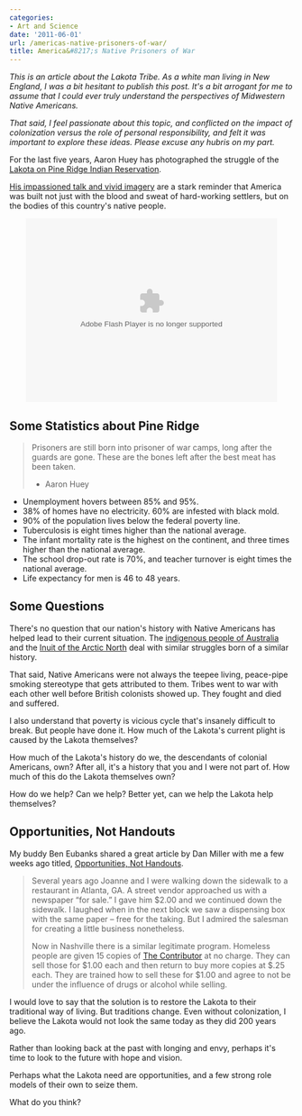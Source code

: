 ```yaml
---
categories:
- Art and Science
date: '2011-06-01'
url: /americas-native-prisoners-of-war/
title: America&#8217;s Native Prisoners of War
---
```


<em>This is an article about the Lakota Tribe. As a white man living in New England, I was a bit hesitant to publish this post. It's a bit arrogant for me to assume that I could ever truly understand the perspectives of Midwestern Native Americans.</em>

<em>That said, I feel passionate about this topic, and conflicted on the impact of colonization versus the role of personal responsibility, and felt it was important to explore these ideas. Please excuse any hubris on my part.</em>

For the last five years, Aaron Huey has photographed the struggle of the <a href="http://en.wikipedia.org/wiki/Pine_Ridge_Indian_Reservation">Lakota on Pine Ridge Indian Reservation</a>.

<a href="http://www.ted.com/talks/aaron_huey.html">His impassioned talk and vivid imagery</a> are a stark reminder that America was built not just with the blood and sweat of hard-working settlers, but on the bodies of this country's native people.
<!--more-->
<p align="center"><object width="446" height="326"><param name="movie" value="http://video.ted.com/assets/player/swf/EmbedPlayer.swf"></param><param name="allowFullScreen" value="true" /><param name="allowScriptAccess" value="always"/><param name="wmode" value="transparent"></param><param name="bgColor" value="#ffffff"></param> <param name="flashvars" value="vu=http://video.ted.com/talks/dynamic/AaronHuey_2010X-medium.flv&su=http://images.ted.com/images/ted/tedindex/embed-posters/AaronHuey-2010X.embed_thumbnail.jpg&vw=432&vh=240&ap=0&ti=1004&lang=&introDuration=15330&adDuration=4000&postAdDuration=830&adKeys=talk=aaron_huey;year=2010;theme=a_taste_of_tedx;theme=master_storytellers;theme=media_that_matters;theme=bold_predictions_stern_warnings;theme=to_boldly_go;theme=war_and_peace;theme=rethinking_poverty;theme=art_unusual;event=TEDxDU+2010;tag=Culture;tag=history;tag=photography;tag=poverty;&preAdTag=tconf.ted/embed;tile=1;sz=512x288;" /><embed src="http://video.ted.com/assets/player/swf/EmbedPlayer.swf" pluginspace="http://www.macromedia.com/go/getflashplayer" type="application/x-shockwave-flash" wmode="transparent" bgColor="#ffffff" width="446" height="326" allowFullScreen="true" allowScriptAccess="always" flashvars="vu=http://video.ted.com/talks/dynamic/AaronHuey_2010X-medium.flv&su=http://images.ted.com/images/ted/tedindex/embed-posters/AaronHuey-2010X.embed_thumbnail.jpg&vw=432&vh=240&ap=0&ti=1004&lang=&introDuration=15330&adDuration=4000&postAdDuration=830&adKeys=talk=aaron_huey;year=2010;theme=a_taste_of_tedx;theme=master_storytellers;theme=media_that_matters;theme=bold_predictions_stern_warnings;theme=to_boldly_go;theme=war_and_peace;theme=rethinking_poverty;theme=art_unusual;event=TEDxDU+2010;tag=Culture;tag=history;tag=photography;tag=poverty;"></embed></object></p>

<h2>Some Statistics about Pine Ridge</h2>

<blockquote>Prisoners are still born into prisoner of war camps, long after the guards are gone. These are the bones left after the best meat has been taken.

- Aaron Huey</blockquote>

<ul>
<li>Unemployment hovers between 85% and 95%.</li>
<li>38% of homes have no electricity. 60% are infested with black mold.</li>
<li>90% of the population lives below the federal poverty line.</li>
<li>Tuberculosis is eight times higher than the national average.</li>
<li>The infant mortality rate is the highest on the continent, and three times higher than the national average.</li>
<li>The school drop-out rate is 70%, and teacher turnover is eight times the national average.</li>
<li>Life expectancy for men is 46 to 48 years.</li>
</ul>

<h2>Some Questions</h2>

There's no question that our nation's history with Native Americans has helped lead to their current situation. The <a href="http://en.wikipedia.org/wiki/Indigenous_Australians">indigenous people of Australia</a> and the <a href="http://en.wikipedia.org/wiki/Inuit">Inuit of the Arctic North</a> deal with similar struggles born of a similar history.

That said, Native Americans were not always the teepee living, peace-pipe smoking stereotype that gets attributed to them. Tribes went to war with each other well before British colonists showed up. They fought and died and suffered.

I also understand that poverty is vicious cycle that's insanely difficult to break. But people have done it. How much of the Lakota's current plight is caused by the Lakota themselves?

How much of the Lakota's history do we, the descendants of colonial Americans, own? After all, it's a history that you and I were not part of. How much of this do the Lakota themselves own?

How do we help? Can we help? Better yet, can we help the Lakota help themselves?

<h2>Opportunities, Not Handouts</h2>

My buddy Ben Eubanks shared a great article by Dan Miller with me a few weeks ago titled, <a href="http://www.48days.com/2011/05/05/opportunities-not-handouts/">Opportunities, Not Handouts</a>.

<blockquote>Several years ago Joanne and I were walking down the sidewalk to a restaurant in Atlanta, GA. A street vendor approached us with a newspaper “for sale.” I gave him $2.00 and we continued down the sidewalk.  I laughed when in the next block we saw a dispensing box with the same paper – free for the taking. But I admired the salesman for creating a little business nonetheless.

Now in Nashville there is a similar legitimate program. Homeless people are given 15 copies of <a href="http://thecontributor.org/main/">The Contributor</a> at no charge. They can sell those for $1.00 each and then return to buy more copies at $.25 each. They are trained how to sell these for $1.00 and agree to not be under the influence of drugs or alcohol while selling.</blockquote>

I would love to say that the solution is to restore the Lakota to their traditional way of living. But traditions change. Even without colonization, I believe the Lakota would not look the same today as they did 200 years ago.

Rather than looking back at the past with longing and envy, perhaps it's time to look to the future with hope and vision.

Perhaps what the Lakota need are opportunities, and a few strong role models of their own to seize them.

What do you think?